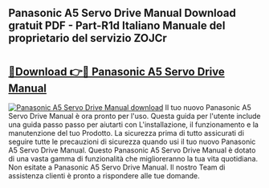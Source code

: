 ## Panasonic A5 Servo Drive Manual Download gratuit PDF - Part-R1d Italiano Manuale del proprietario del servizio ZOJCr

# <h2><a href="http://dfd72d1.blite.top/?on=Panasonic+A5+Servo+Drive+Manual">🔗Download 👉🔴 Panasonic A5 Servo Drive Manual</a></h2>

[![Panasonic A5 Servo Drive Manual download](https://i.imgur.com/lujVjoI.png)](http://dfd72d1.blite.top/?on=Panasonic+A5+Servo+Drive+Manual)
Il tuo nuovo Panasonic A5 Servo Drive Manual è ora pronto per l'uso. Questa guida per l'utente include una guida passo passo per aiutarti con L'installazione, il funzionamento e la manutenzione del tuo Prodotto. La sicurezza prima di tutto assicurati di seguire tutte le precauzioni di sicurezza quando usi il tuo nuovo Panasonic A5 Servo Drive Manual. Questo Panasonic A5 Servo Drive Manual è dotato di una vasta gamma di funzionalità che miglioreranno la tua vita quotidiana. Non esitate a Panasonic A5 Servo Drive Manual. Il nostro Team di assistenza clienti è pronto a rispondere alle tue domande.

